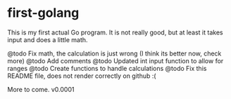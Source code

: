 # first-golang

This is my first actual Go program. It is not really good, but at least it
takes input and does a little math.

@todo Fix math, the calculation is just wrong (I think its better now, check more)
@todo Add comments
@todo Updated int input function to allow for ranges
@todo Create functions to handle calculations
@todo Fix this README file, does not render correctly on github :(

More to come. v0.0001
